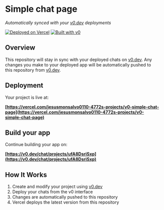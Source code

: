 # Simple chat page

*Automatically synced with your [v0.dev](https://v0.dev) deployments*

[![Deployed on Vercel](https://img.shields.io/badge/Deployed%20on-Vercel-black?style=for-the-badge&logo=vercel)](https://vercel.com/jesusmonsalvo0110-4772s-projects/v0-simple-chat-page)
[![Built with v0](https://img.shields.io/badge/Built%20with-v0.dev-black?style=for-the-badge)](https://v0.dev/chat/projects/ufA8DsriSxp)

## Overview

This repository will stay in sync with your deployed chats on [v0.dev](https://v0.dev).
Any changes you make to your deployed app will be automatically pushed to this repository from [v0.dev](https://v0.dev).

## Deployment

Your project is live at:

**[https://vercel.com/jesusmonsalvo0110-4772s-projects/v0-simple-chat-page](https://vercel.com/jesusmonsalvo0110-4772s-projects/v0-simple-chat-page)**

## Build your app

Continue building your app on:

**[https://v0.dev/chat/projects/ufA8DsriSxp](https://v0.dev/chat/projects/ufA8DsriSxp)**

## How It Works

1. Create and modify your project using [v0.dev](https://v0.dev)
2. Deploy your chats from the v0 interface
3. Changes are automatically pushed to this repository
4. Vercel deploys the latest version from this repository
